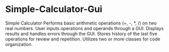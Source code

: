 # Simple-Calculator-Gui
Simple Calculator Performs basic arithmetic operations (+, -, *, /) on two real numbers. User inputs operations and operands through a GUI. Displays results and handles errors through the GUI. Stores history of the last five operations for review and repetition. Utilizes two or more classes for code organization.
